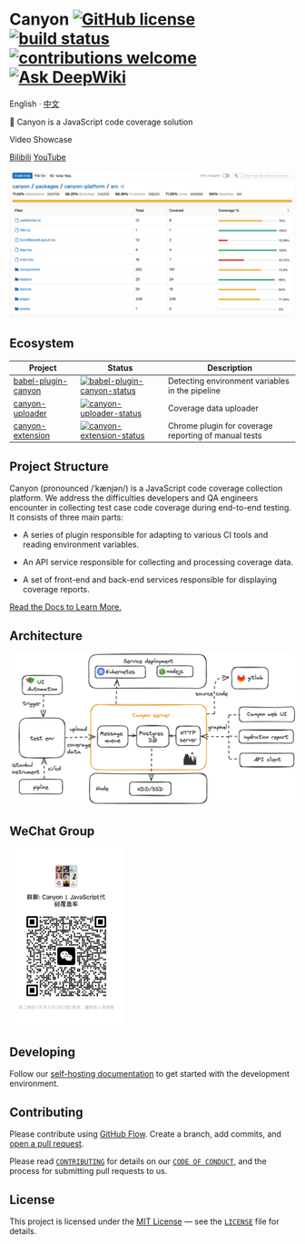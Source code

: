 # Canyon [![GitHub license](https://img.shields.io/badge/license-MIT-blue.svg)](https://github.com/canyon-project/canyon/blob/main/LICENSE) [![build status](https://github.com/canyon-project/canyon/actions/workflows/test.yml/badge.svg?branch=main)](https://github.com/canyon-project/canyon/actions/workflows/ci.yml) [![contributions welcome](https://img.shields.io/badge/contributions-welcome-brightgreen?logo=github)](CODE_OF_CONDUCT.md) [![Ask DeepWiki](https://deepwiki.com/badge.svg)](https://deepwiki.com/canyon-project/canyon)

English · [中文](./README-zh_CN.md)

👋 Canyon is a JavaScript code coverage solution

Video Showcase

[Bilibili](https://www.bilibili.com/video/BV13sXHYDEn6)
[YouTube](https://www.youtube.com/watch?v=-2IRQ_pmEjI)

![](./screenshots/coverage-report.jpg)

## Ecosystem

| Project               | Status                                                       | Description                                        |
|-----------------------|--------------------------------------------------------------|----------------------------------------------------|
| [babel-plugin-canyon] | [![babel-plugin-canyon-status]][babel-plugin-canyon-package] | Detecting environment variables in the pipeline    |
| [canyon-uploader]     | [![canyon-uploader-status]][canyon-uploader-package]         | Coverage data uploader                             |
| [canyon-extension]    | [![canyon-extension-status]][canyon-extension-package]       | Chrome plugin for coverage reporting of manual tests |

[babel-plugin-canyon]: https://github.com/canyon-project/canyon/tree/main/plugins/babel-plugin-canyon
[vite-plugin-canyon]: https://github.com/canyon-project/canyon/tree/main/plugins/vite-plugin-canyon
[swc-plugin-canyon]: https://github.com/canyon-project/canyon/tree/main/plugins/swc-plugin-canyon
[canyon-report]: https://github.com/canyon-project/canyon/tree/main/packages/canyon-report
[canyon-sdk]: https://github.com/canyon-project/canyon/tree/main/tools/canyon-sdk
[canyon-uploader]: https://github.com/canyon-project/canyon/tree/main/tools/canyon-uploader
[canyon-extension]: https://github.com/canyon-project/canyon/tree/main/tools/canyon-extension

[babel-plugin-canyon-status]: https://img.shields.io/npm/v/babel-plugin-canyon.svg
[vite-plugin-canyon-status]: https://img.shields.io/npm/v/vite-plugin-canyon.svg
[swc-plugin-canyon-status]: https://img.shields.io/npm/v/swc-plugin-canyon.svg
[canyon-report-status]: https://img.shields.io/npm/v/canyon-report.svg
[canyon-sdk-status]: https://img.shields.io/npm/v/canyon-sdk.svg
[canyon-uploader-status]: https://img.shields.io/npm/v/canyon-uploader.svg
[canyon-extension-status]: https://img.shields.io/chrome-web-store/v/omnpafdjidgpdmlimbangcjjaaodbeof.svg

[babel-plugin-canyon-package]: https://npmjs.com/package/babel-plugin-canyon
[vite-plugin-canyon-package]: https://npmjs.com/package/babel-plugin-canyon
[swc-plugin-canyon-package]: https://npmjs.com/package/babel-plugin-canyon
[canyon-report-package]: https://github.com/canyon-project/uploader/releases
[canyon-sdk-package]: https://github.com/canyon-project/uploader/releases
[canyon-uploader-package]: https://github.com/canyon-project/uploader/releases
[canyon-extension-package]: https://chrome.google.com/webstore/detail/canyon/omnpafdjidgpdmlimbangcjjaaodbeof

## Project Structure

Canyon (pronounced /ˈkænjən/) is a JavaScript code coverage collection platform. We address the difficulties developers and QA engineers encounter in collecting test case code coverage during end-to-end testing. It consists of three main parts:

- A series of plugin responsible for adapting to various CI tools and reading environment variables.

- An API service responsible for collecting and processing coverage data.

- A set of front-end and back-end services responsible for displaying coverage reports.


[Read the Docs to Learn More.](https://docs.canyonjs.org)

## Architecture

![](./screenshots/architecture.png)

## WeChat Group

<img src="./screenshots/wechat38.jpg" style="width: 200px"/>

## Developing

Follow our [self-hosting documentation](https://docs.canyonjs.org/documentation/self-host/community-edition/prerequisites) to get started with the development environment.

## Contributing

Please contribute using [GitHub Flow](https://guides.github.com/introduction/flow). Create a branch, add commits, and [open a pull request](https://github.com/canyon-project/canyon/compare).

Please read [`CONTRIBUTING`](CONTRIBUTING.md) for details on our [`CODE OF CONDUCT`](CODE_OF_CONDUCT.md), and the process for submitting pull requests to us.


## License

This project is licensed under the [MIT License](https://opensource.org/licenses/MIT) — see the [`LICENSE`](LICENSE) file for details.
